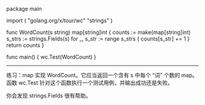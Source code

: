 package main

import (
	"golang.org/x/tour/wc"
	"strings"
)

func WordCount(s string) map[string]int {
	counts := make(map[string]int)
	s_strs := strings.Fields(s)
	for _, s_str := range s_strs {
		counts[s_str] += 1
	}
	return counts
}

func main() {
	wc.Test(WordCount)
}


-------------------
练习：map
实现 WordCount。它应当返回一个含有 s 中每个 “词” 个数的 map。函数 wc.Test 针对这个函数执行一个测试用例，并输出成功还是失败。

你会发现 strings.Fields 很有帮助。